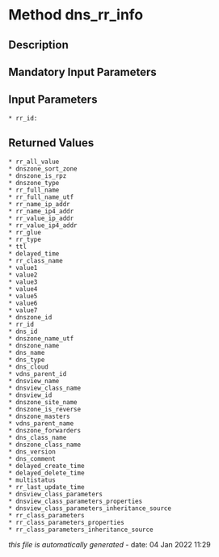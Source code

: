 # Method dns_rr_info

## Description
	

## Mandatory Input Parameters

## Input Parameters
	* rr_id:

## Returned Values
	* rr_all_value
	* dnszone_sort_zone
	* dnszone_is_rpz
	* dnszone_type
	* rr_full_name
	* rr_full_name_utf
	* rr_name_ip_addr
	* rr_name_ip4_addr
	* rr_value_ip_addr
	* rr_value_ip4_addr
	* rr_glue
	* rr_type
	* ttl
	* delayed_time
	* rr_class_name
	* value1
	* value2
	* value3
	* value4
	* value5
	* value6
	* value7
	* dnszone_id
	* rr_id
	* dns_id
	* dnszone_name_utf
	* dnszone_name
	* dns_name
	* dns_type
	* dns_cloud
	* vdns_parent_id
	* dnsview_name
	* dnsview_class_name
	* dnsview_id
	* dnszone_site_name
	* dnszone_is_reverse
	* dnszone_masters
	* vdns_parent_name
	* dnszone_forwarders
	* dns_class_name
	* dnszone_class_name
	* dns_version
	* dns_comment
	* delayed_create_time
	* delayed_delete_time
	* multistatus
	* rr_last_update_time
	* dnsview_class_parameters
	* dnsview_class_parameters_properties
	* dnsview_class_parameters_inheritance_source
	* rr_class_parameters
	* rr_class_parameters_properties
	* rr_class_parameters_inheritance_source


*this file is automatically generated* - date: 04 Jan 2022 11:29